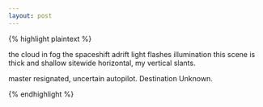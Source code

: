 ```yaml
---
layout: post
---
```




{% highlight plaintext %}

the cloud in fog
the spaceshift adrift
light flashes illumination
this scene is thick and shallow
sitewide horizontal, my vertical slants.

master resignated, uncertain autopilot.
Destination Unknown.

{% endhighlight %}

 <!--
 i titled my journal blog 'Destination Unknown' some two, three years ago,
am I quoting the title in this writing,
or was the title a foreshadowing of this writing?
-->
